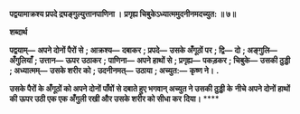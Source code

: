 **पद्वयामाक्रश्य प्रपदे द्र्यङ्गुल्युत्तानपाणिना ।** **प्रगृह्य चिबुकेऽध्यात्ममुदनीनमदच्युत: ॥ ७॥** 

**शब्दार्थ** 

**पद्वयाम्—** **अपने दोनों पैरों से** **; आक्रश्य—** **दबाकर** **; प्रपदे—** **उसके अँगूठों पर** **; द्वि—** **दो** **; अङ्गुलि—** **अँगुलियाँ** **; उत्तान—** **ऊपर** **उठाकर** **; पाणिना—** **अपने हाथों से** **; प्रगृह्य—** **पकड़कर** **; चिबुके—** **उसकी ठुड्डी** **; अध्यात्मम्—** **उसके शरीर को** **; उदनीनमत्—** **उठाया** **; अच्युत:—** **कृष्ण ने।** **.** 

**उसके पैरों के अँगूठों को अपने दोनों पाँवों से दबाते हुए भगवान् अच्युत ने उसकी ठुड्डी के** **नीचे अपने दोनों हाथों की ऊपर उठी एक एक अँगुली रखी और उसके शरीर को सीधा कर** **दिया।** **** 